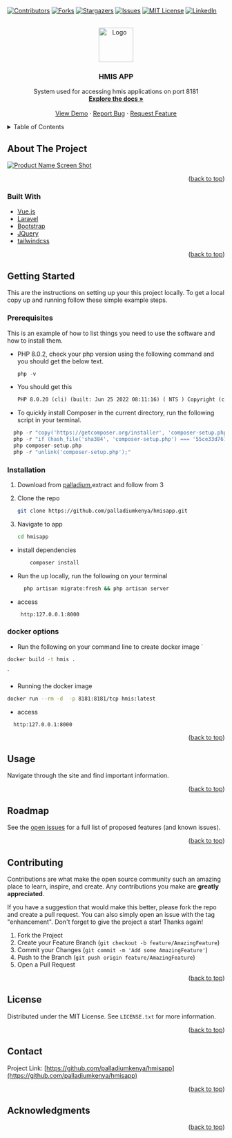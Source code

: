<div id="top"></div>
<!--
*** Thanks for checking out the Best-README-Template. If you have a suggestion
*** that would make this better, please fork the repo and create a pull request
*** or simply open an issue with the tag "enhancement".
*** Don't forget to give the project a star!
*** Thanks again! Now go create something AMAZING! :D
-->

<!-- PROJECT SHIELDS -->
<!--
*** I'm using markdown "reference style" links for readability.
*** Reference links are enclosed in brackets [ ] instead of parentheses ( ).
*** See the bottom of this document for the declaration of the reference variables
*** for contributors-url, forks-url, etc. This is an optional, concise syntax you may use.
*** https://www.markdownguide.org/basic-syntax/#reference-style-links
-->
[![Contributors][contributors-shield]][contributors-url]
[![Forks][forks-shield]][forks-url]
[![Stargazers][stars-shield]][stars-url]
[![Issues][issues-shield]][issues-url]
[![MIT License][license-shield]][license-url]
[![LinkedIn][linkedin-shield]][linkedin-url]

<!-- PROJECT LOGO -->
<br />
<div align="center">
  <a href="https://kenyahmis.org/wp-content/uploads/2021/03/KeHMIS_Logo.svg">
    <img src="https://kenyahmis.org/" alt="Logo" width="80" height="80">
  </a>

<h3 align="center">HMIS APP</h3>

  <p align="center">
    System used for accessing hmis applications on port 8181 
    <br />
    <a href="https://github.com/palladiumkenya/hmisapp"><strong>Explore the docs »</strong></a>
    <br />
    <br />
    <a href="https://data.kenyahmis.org:8181">View Demo</a>
    ·
    <a href="https://github.com/palladiumkenya/hmisapp/issues">Report Bug</a>
    ·
    <a href="https://github.com/palladiumkenya/hmisapp/issues">Request Feature</a>
  </p>
</div>

<!-- TABLE OF CONTENTS -->
<details>
  <summary>Table of Contents</summary>
  <ol>
    <li>
      <a href="#about-the-project">About The Project</a>
      <ul>
        <li><a href="#built-with">Built With</a></li>
      </ul>
    </li>
    <li>
      <a href="#getting-started">Getting Started</a>
      <ul>
        <li><a href="#prerequisites">Prerequisites</a></li>
        <li><a href="#installation">Installation</a></li>
      </ul>
    </li>
    <li><a href="#usage">Usage</a></li>
    <li><a href="#roadmap">Roadmap</a></li>
    <li><a href="#contributing">Contributing</a></li>
    <li><a href="#license">License</a></li>
    <li><a href="#contact">Contact</a></li>
    <li><a href="#acknowledgments">Acknowledgments</a></li>
  </ol>
</details>

<!-- ABOUT THE PROJECT -->
## About The Project

[![Product Name Screen Shot][product-screenshot]](https://example.com)

<p align="right">(<a href="#top">back to top</a>)</p>

### Built With

* [Vue.js](https://vuejs.org/)
* [Laravel](https://laravel.com)
* [Bootstrap](https://getbootstrap.com)
* [JQuery](https://jquery.com)
* [tailwindcss](https://tailwindcss.com)

<p align="right">(<a href="#top">back to top</a>)</p>

<!-- GETTING STARTED -->
## Getting Started

This are the instructions on setting up your this project locally.
To get a local copy up and running follow these simple example steps.

### Prerequisites

This is an example of how to list things you need to use the software and how to install them.

* PHP 8.0.2, check your php version using the following command and you should get the below text.

   ```js
   php -v 
   ```

* You should get this

   ```txt
   PHP 8.0.20 (cli) (built: Jun 25 2022 08:11:16) ( NTS ) Copyright (c) The PHP Group Zend Engine v4.0.20, Copyright (c) Zend Technologies with Zend OPcache v8.0.20, Copyright (c), by Zend Technologies
   ```

* To quickly install Composer in the current directory, run the following script in your terminal.

```php
  php -r "copy('https://getcomposer.org/installer', 'composer-setup.php');"
  php -r "if (hash_file('sha384', 'composer-setup.php') === '55ce33d7678c5a611085589f1f3ddf8b3c52d662cd01d4ba75c0ee0459970c2200a51f492d557530c71c15d8dba01eae') { echo 'Installer verified'; } else { echo 'Installer corrupt'; unlink('composer-setup.php'); } echo PHP_EOL;"
  php composer-setup.php
  php -r "unlink('composer-setup.php');"
```

### Installation

1. Download from [palladium](https://github.com/palladiumkenya/hmisapp.git),extract and follow from 3
2. Clone the repo

   ```sh
   git clone https://github.com/palladiumkenya/hmisapp.git
   ```

3. Navigate to app

   ```sh
   cd hmisapp
   ```

* install dependencies

  ```php
      composer install
  ```

* Run the up locally, run the following on your terminal

  ```sh
    php artisan migrate:fresh && php artisan server
  ```

* access

  ```http
   http:127.0.0.1:8000
  ```

### docker options

* Run the following on your command line to create docker image
`

```sh
docker build -t hmis .
```

`

* Running the docker image

```sh
docker run --rm -d  -p 8181:8181/tcp hmis:latest
```


* access

```http
  http:127.0.0.1:8000
```

<p align="right">(<a href="#top">back to top</a>)</p>

<!-- USAGE EXAMPLES -->
## Usage

Navigate through the site and find important information.

<!-- _For more examples, please refer to the [Documentation](https://example.com)_ -->

<p align="right">(<a href="#top">back to top</a>)</p>

<!-- ROADMAP -->
## Roadmap

See the [open issues](https://github.com/palladiumkenya/hmisapp/issues) for a full list of proposed features (and known issues).

<p align="right">(<a href="#top">back to top</a>)</p>

<!-- CONTRIBUTING -->
## Contributing

Contributions are what make the open source community such an amazing place to learn, inspire, and create. Any contributions you make are **greatly appreciated**.

If you have a suggestion that would make this better, please fork the repo and create a pull request. You can also simply open an issue with the tag "enhancement".
Don't forget to give the project a star! Thanks again!

1. Fork the Project
2. Create your Feature Branch (`git checkout -b feature/AmazingFeature`)
3. Commit your Changes (`git commit -m 'Add some AmazingFeature'`)
4. Push to the Branch (`git push origin feature/AmazingFeature`)
5. Open a Pull Request

<p align="right">(<a href="#top">back to top</a>)</p>

<!-- LICENSE -->
## License

Distributed under the MIT License. See `LICENSE.txt` for more information.

<p align="right">(<a href="#top">back to top</a>)</p>

<!-- CONTACT -->
## Contact

<!-- Your Name - [@twitter_handle](https://twitter.com/twitter_handle) - email@email_client.com -->
Project Link: [https://github.com/palladiumkenya/hmisapp](https://github.com/palladiumkenya/hmisapp)

<p align="right">(<a href="#top">back to top</a>)</p>

<!-- ACKNOWLEDGMENTS -->
## Acknowledgments

<!-- * []()
* []()
* []() -->

<p align="right">(<a href="#top">back to top</a>)</p>

<!-- MARKDOWN LINKS & IMAGES -->
<!-- https://www.markdownguide.org/basic-syntax/#reference-style-links -->
[contributors-shield]: https://img.shields.io/github/contributors/github_username/repo_name.svg?style=for-the-badge
[contributors-url]: https://github.com/palladiumkenya/hmisapp/graphs/contributors
[forks-shield]: https://img.shields.io/github/forks/github_username/repo_name.svg?style=for-the-badge
[forks-url]: https://github.com/palladiumkenya/hmisapp/network/members
[stars-shield]: https://img.shields.io/github/stars/github_username/repo_name.svg?style=for-the-badge
[stars-url]: https://github.com/palladiumkenya/hmisapp/stargazers
[issues-shield]: https://img.shields.io/github/issues/github_username/repo_name.svg?style=for-the-badge
[issues-url]: https://github.com/palladiumkenya/hmisapp/issues
[license-shield]: https://img.shields.io/github/license/github_username/repo_name.svg?style=for-the-badge
[license-url]: https://github.com/palladiumkenya/hmisapp/blob/master/LICENSE.txt
[linkedin-shield]: https://img.shields.io/badge/-LinkedIn-black.svg?style=for-the-badge&logo=linkedin&colorB=555
[linkedin-url]: https://linkedin.com/in/linkedin_username
[product-screenshot]: images/screenshot.png
